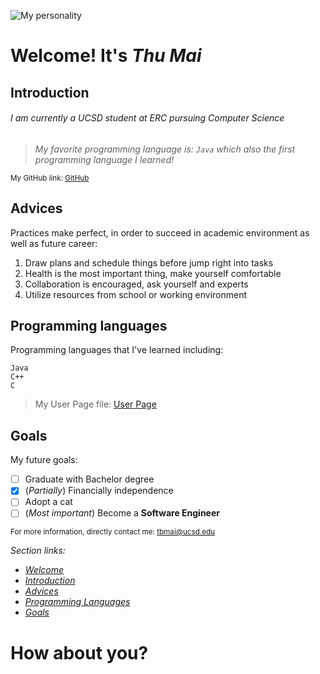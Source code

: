 ![My personality](https://d17fnq9dkz9hgj.cloudfront.net/uploads/2018/03/Scottish-Fold_01.jpg)
# **Welcome! It's *Thu Mai***
## Introduction
###### I am currently a UCSD student at ERC pursuing Computer Science
> *My favorite programming language is: ``` Java ``` which also the first programming language I learned!*

<sub>My GitHub link: [GitHub](https://github.com/maibaothu)
## Advices
Practices make perfect, in order to succeed in academic environment as well as future career:
1. Draw plans and schedule things before jump right into tasks
2. Health is the most important thing, make yourself comfortable
3. Collaboration is encouraged, ask yourself and experts 
4. Utilize resources from school or working environment
## Programming languages
Programming languages that I've learned including:
```
Java
C++
C
```
> My User Page file: [User Page](README.md)
  
## Goals
My future goals:
- [ ] Graduate with Bachelor degree
- [x] \(*Partially*) Financially independence
- [ ] Adopt a cat
- [ ] \(*Most important*) Become a **Software Engineer**

<sup> For more information, directly contact me: tbmai@ucsd.edu

*Section links:*
  - [*Welcome*](#welcome-its-thu-mai)
  - [*Introduction*](#introduction)
  - [*Advices*](#advices)
  - [*Programming Languages*](#programming-languages)
  - [*Goals*](#goals)
  
# How about you?
  
